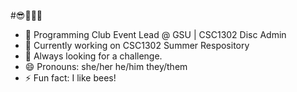 #😎🐝🐝🐝

- 🐝 Programming Club Event Lead @ GSU | CSC1302 Disc Admin
- 🔭 Currently working on CSC1302 Summer Respository
- 👯 Always looking for a challenge.
- 😄 Pronouns: she/her he/him they/them
- ⚡ Fun fact: I like bees!

